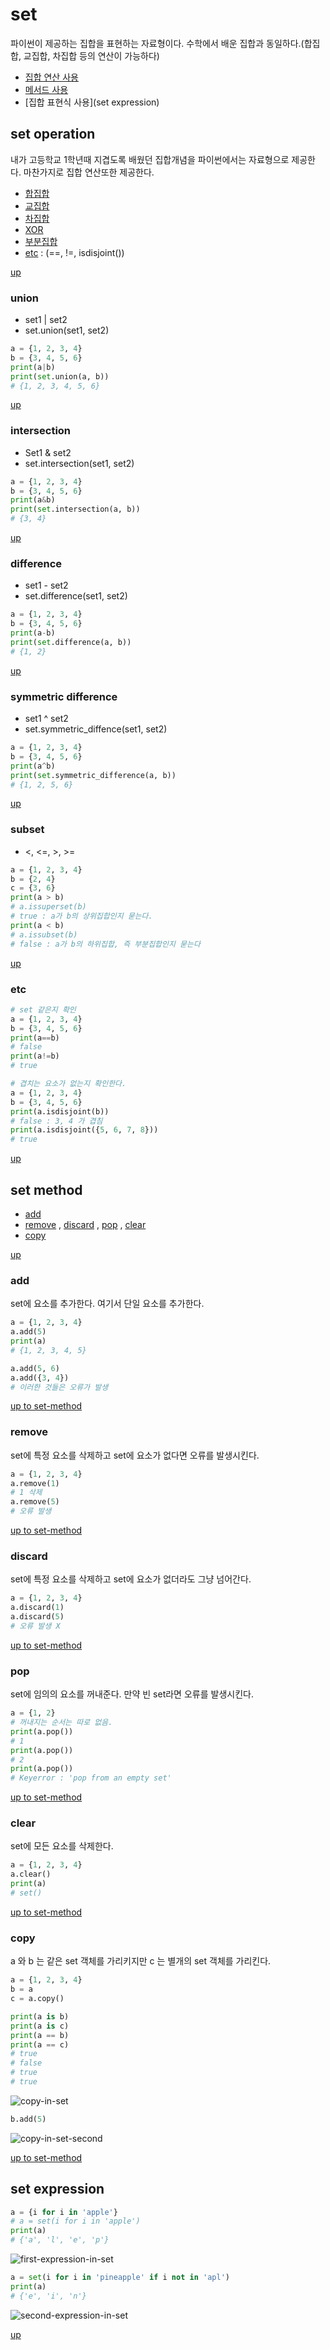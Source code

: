 # set

파이썬이 제공하는 집합을 표현하는 자료형이다. 수학에서 배운 집합과 동일하다.(합집합, 교집합, 차집합 등의 연산이 가능하다)

- [집합 연산 사용](#set-operation)
- [메서드 사용](#set-method)
- [집합 표현식 사용](set expression)

## set operation

내가 고등학교 1학년때 지겹도록 배웠던 집합개념을 파이썬에서는 자료형으로 제공한다. 마찬가지로 집합 연산또한 제공한다.

- [합집합](#union)
- [교집합](#intersection)
- [차집합](#difference)
- [XOR](#symmetric-difference)
- [부분집합](#subset)
- [etc](#etc) : (==, !=, isdisjoint())

[up](#set)

### union

- set1 | set2
- set.union(set1, set2)

```python
a = {1, 2, 3, 4}
b = {3, 4, 5, 6}
print(a|b)
print(set.union(a, b))
# {1, 2, 3, 4, 5, 6}
```

[up](#set-operation)

### intersection

- Set1 & set2
- set.intersection(set1, set2)

```python
a = {1, 2, 3, 4}
b = {3, 4, 5, 6}
print(a&b)
print(set.intersection(a, b))
# {3, 4}
```

[up](#set-operation)

### difference

- set1 - set2
- set.difference(set1, set2)

```python
a = {1, 2, 3, 4}
b = {3, 4, 5, 6}
print(a-b)
print(set.difference(a, b))
# {1, 2}
```

[up](#set-operation)

### symmetric difference

- set1 ^ set2
- set.symmetric_diffence(set1, set2)

```python
a = {1, 2, 3, 4}
b = {3, 4, 5, 6}
print(a^b)
print(set.symmetric_difference(a, b))
# {1, 2, 5, 6}
```

[up](#set-operation)

### subset

- <, <=, >, >=

```python
a = {1, 2, 3, 4}
b = {2, 4}
c = {3, 6}
print(a > b)
# a.issuperset(b)
# true : a가 b의 상위집합인지 묻는다.
print(a < b)
# a.issubset(b)
# false : a가 b의 하위집합, 즉 부분집합인지 묻는다
```

[up](#set-operation)

### etc

```python
# set 같은지 확인
a = {1, 2, 3, 4}
b = {3, 4, 5, 6}
print(a==b)
# false
print(a!=b)
# true
```

```python
# 겹치는 요소가 없는지 확인한다.
a = {1, 2, 3, 4}
b = {3, 4, 5, 6}
print(a.isdisjoint(b))
# false : 3, 4 가 겹침
print(a.isdisjoint({5, 6, 7, 8}))
# true
```

[up](#set-operation)

## set method

- [add](#add)
- [remove](#remove) , [discard](#discard) , [pop](#pop) , [clear](#clear)
- [copy](#copy)

[up](#set)

### add

set에 요소를 추가한다. 여기서 단일 요소를 추가한다. 

```python
a = {1, 2, 3, 4}
a.add(5)
print(a)
# {1, 2, 3, 4, 5}

a.add(5, 6)
a.add({3, 4}) 
# 이러한 것들은 오류가 발생
```

[up to set-method](#set-method)

### remove

set에 특정 요소를 삭제하고 set에 요소가 없다면 오류를 발생시킨다.

```python
a = {1, 2, 3, 4}
a.remove(1)
# 1 삭제
a.remove(5)
# 오류 발생
```

[up to set-method](#set-method)

### discard

set에 특정 요소를 삭제하고 set에 요소가 없더라도 그냥 넘어간다.

```python
a = {1, 2, 3, 4}
a.discard(1)
a.discard(5)
# 오류 발생 X
```

[up to set-method](#set-method)

### pop

set에 임의의 요소를 꺼내준다. 만약 빈 set라면 오류를 발생시킨다.

```python
a = {1, 2}
# 꺼내지는 순서는 따로 없음. 
print(a.pop())
# 1
print(a.pop())
# 2
print(a.pop())
# Keyerror : 'pop from an empty set'
```

[up to set-method](#set-method)

### clear

set에 모든 요소를 삭제한다.

```python
a = {1, 2, 3, 4}
a.clear()
print(a)
# set()
```

[up to set-method](#set-method)

### copy

a 와 b 는 같은 set 객체를 가리키지만 c 는 별개의 set 객체를 가리킨다.

```python
a = {1, 2, 3, 4}
b = a
c = a.copy()

print(a is b)
print(a is c)
print(a == b)
print(a == c)
# true
# false
# true
# true
```

![copy-in-set](/python/picture/copy-in-set.png)

```python
b.add(5)
```

![copy-in-set-second](/python/picture/copy-in-set-second.png)

[up to set-method](#set-method)

## set expression

```python
a = {i for i in 'apple'}
# a = set(i for i in 'apple')
print(a)
# {'a', 'l', 'e', 'p'}
```

![first-expression-in-set](/python/picture/first-expreesion-in-set)

```python
a = set(i for i in 'pineapple' if i not in 'apl')
print(a)
# {'e', 'i', 'n'}
```

![second-expression-in-set](/python/picture/second-expression-in-set)

[up](#set)

